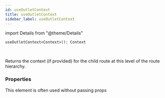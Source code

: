 ```yaml
---
id: useOutletContext
title: useOutletContext
sidebar_label: useOutletContext
---
```


import Details from "@theme/Details"


```tsx
useOutletContext<Context>(): Context
```
<br/>

Returns the context (if provided) for the child route at this level of the route  
hierarchy.

### Properties

This element is often used without passing props

